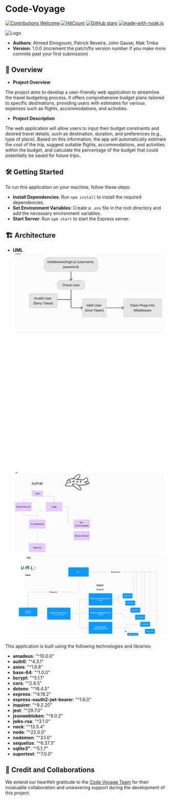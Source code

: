 # Code-Voyage

[![Contributions Welcome](https://img.shields.io/badge/contributions-welcome-brightgreen.svg?style=round)](https://github.com/Code-Voyage-CF/code-voyage/issues)
[![HitCount](http://hits.dwyl.com/Code-Voyage-CF/code-voyage.svg)](http://hits.dwyl.com/Code-Voyage-CF/code-voyage)
[![GitHub stars](https://img.shields.io/github/stars/Code-Voyage-CF/code-voyage.svg?style=social&label=Star&maxAge=2592000)](https://GitHub.com/Code-Voyage-CF/code-voyage/stargazers/)
[![made-with-node.js](https://img.shields.io/badge/Made%20with-Node.js-1f425f.svg)](https://nodejs.org/)

![Logo](https://avatars.githubusercontent.com/u/168231233?s=400&u=35061c7cd2dd71fd65fcf513613191d265afd1db&v=4)

- **Authors**: Ahmed Elnogoumi, Patrick Reveira, John Gause, Mak Trnka
- **Version**: 1.0.0 (increment the patch/fix version number if you make more commits past your first submission)

## 🚀 Overview

- **Project Overview**

The project aims to develop a user-friendly web application to streamline the travel budgeting process. It offers comprehensive budget plans tailored to specific destinations, providing users with estimates for various expenses such as flights, accommodations, and activities.

- **Project Description**

The web application will allow users to input their budget constraints and desired travel details, such as destination, duration, and preferences (e.g., type of place). Based on this information, the app will automatically estimate the cost of the trip, suggest suitable flights, accommodations, and activities within the budget, and calculate the percentage of the budget that could potentially be saved for future trips.

## 🛠️ Getting Started

To run this application on your machine, follow these steps:

- **Install Dependencies**: Run `npm install` to install the required dependencies.
- **Set Environment Variables**: Create a `.env` file in the root directory and add the necessary environment variables.
- **Start Server**: Run `npm start` to start the Express server.

## 🏗️ Architecture

- **UML**
![alt text](image-2.png)
![alt text](image-1.png)
![alt text](image.png)


This application is built using the following technologies and libraries:

- **amadeus**: "^10.0.0"
- **auth0**: "^4.3.1"
- **axios**: "^1.6.8"
- **base-64**: "^1.0.0"
- **bcrypt**: "^5.1.1"
- **cors**: "^2.8.5"
- **dotenv**: "^16.4.5"
- **express**: "^4.19.2"
- **express-oauth2-jwt-bearer**: "^1.6.0"
- **inquirer**: "^9.2.20"
- **jest**: "^29.7.0"
- **jsonwebtoken**: "^9.0.2"
- **jwks-rsa**: "^3.1.0"
- **nock**: "^13.5.4"
- **node**: "^22.0.0"
- **nodemon**: "^3.1.0"
- **sequelize**: "^6.37.3"
- **sqlite3"**: "^5.1.7"
- **supertest**: "^7.0.0"

## 🤝 Credit and Collaborations

We extend our heartfelt gratitude to the [Code Voyage Team](https://github.com/Code-Voyage-CF) for their invaluable collaboration and unwavering support during the development of this project.
